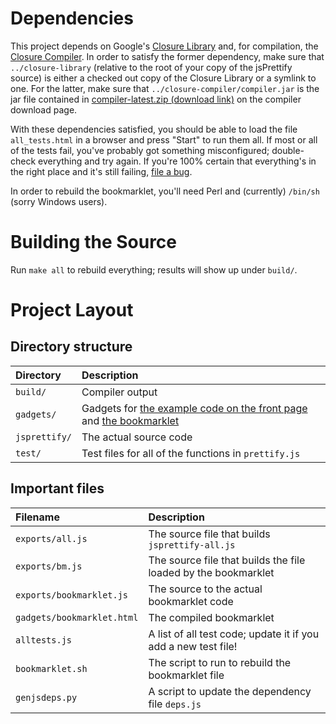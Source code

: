 # Dependencies #

This project depends on Google's [Closure Library](http://closure-library.googlecode.com/) and, for compilation, the [Closure Compiler](http://closure-compiler.googlecode.com/). In order to satisfy the former dependency, make sure that `../closure-library` (relative to the root of your copy of the jsPrettify source) is either a checked out copy of the Closure Library or a symlink to one. For the latter, make sure that `../closure-compiler/compiler.jar` is the jar file contained in [compiler-latest.zip (download link)](http://closure-compiler.googlecode.com/files/compiler-latest.zip) on the compiler download page.

With these dependencies satisfied, you should be able to load the file `all_tests.html` in a browser and press "Start" to run them all. If most or all of the tests fail, you've probably got something misconfigured; double-check everything and try again. If you're 100% certain that everything's in the right place and it's still failing, [file a bug](http://code.google.com/p/jsprettify/issues/entry).

In order to rebuild the bookmarklet, you'll need Perl and (currently) `/bin/sh` (sorry Windows users).

# Building the Source #

Run `make all` to rebuild everything; results will show up under `build/`.

# Project Layout #

## Directory structure ##

| **Directory** | **Description** |
|:--------------|:----------------|
| `build/`      | Compiler output |
| `gadgets/`    | Gadgets for [the example code on the front page](http://jsprettify.googlecode.com/hg/gadgets/example.html) and [the bookmarklet](MakingInputsPretty.md) |
| `jsprettify/` | The actual source code |
| `test/`       | Test files for all of the functions in `prettify.js` |

## Important files ##

| **Filename** | **Description** |
|:-------------|:----------------|
| `exports/all.js` | The source file that builds `jsprettify-all.js` |
| `exports/bm.js` | The source file that builds the file loaded by the bookmarklet |
| `exports/bookmarklet.js` | The source to the actual bookmarklet code |
| `gadgets/bookmarklet.html` | The compiled bookmarklet |
| `alltests.js` | A list of all test code; update it if you add a new test file! |
| `bookmarklet.sh` | The script to run to rebuild the bookmarklet file |
| `genjsdeps.py` | A script to update the dependency file `deps.js` |
